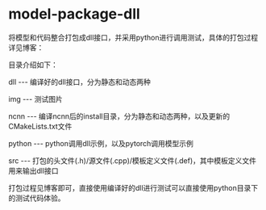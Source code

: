 # model-package-dll
将模型和代码整合打包成dll接口，并采用python进行调用测试，具体的打包过程详见博客：

目录介绍如下：

dll --- 编译好的dll接口，分为静态和动态两种

img --- 测试图片

ncnn --- 编译ncnn后的install目录，分为静态和动态两种，以及更新的CMakeLists.txt文件

python --- python调用dll示例，以及pytorch调用模型示例

src --- 打包的头文件(.h)/源文件(.cpp)/模板定义文件(.def)，其中模板定义文件用来输出dll接口

打包过程见博客即可，直接使用编译好的dll进行测试可以直接使用python目录下的测试代码体验。